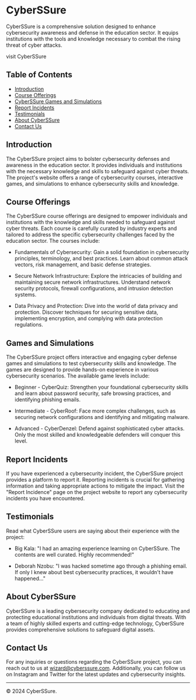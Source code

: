 # CyberSSure

CyberSSure is a comprehensive solution designed to enhance cybersecurity awareness and defense in the education sector. It equips institutions with the tools and knowledge necessary to combat the rising threat of cyber attacks.

visit CyberSSure

## Table of Contents

- [Introduction](#introduction)
- [Course Offerings](#course-offerings)
- [CyberSSure Games and Simulations](#games-and-simulations)
- [Report Incidents](#report-incidents)
- [Testimonials](#testimonials)
- [About CyberSSure](#about-cyberssure)
- [Contact Us](#contact-us)

## Introduction

The CyberSSure project aims to bolster cybersecurity defenses and awareness in the education sector. It provides individuals and institutions with the necessary knowledge and skills to safeguard against cyber threats. The project's website offers a range of cybersecurity courses, interactive games, and simulations to enhance cybersecurity skills and knowledge.

## Course Offerings

The CyberSSure course offerings are designed to empower individuals and institutions with the knowledge and skills needed to safeguard against cyber threats. Each course is carefully curated by industry experts and tailored to address the specific cybersecurity challenges faced by the education sector. The courses include:

- Fundamentals of Cybersecurity: Gain a solid foundation in cybersecurity principles, terminology, and best practices. Learn about common attack vectors, risk management, and basic defense strategies.

- Secure Network Infrastructure: Explore the intricacies of building and maintaining secure network infrastructures. Understand network security protocols, firewall configurations, and intrusion detection systems.

- Data Privacy and Protection: Dive into the world of data privacy and protection. Discover techniques for securing sensitive data, implementing encryption, and complying with data protection regulations.

## Games and Simulations

The CyberSSure project offers interactive and engaging cyber defense games and simulations to test cybersecurity skills and knowledge. The games are designed to provide hands-on experience in various cybersecurity scenarios. The available game levels include:

- Beginner - CyberQuiz: Strengthen your foundational cybersecurity skills and learn about password security, safe browsing practices, and identifying phishing emails.

- Intermediate - CyberRoof: Face more complex challenges, such as securing network configurations and identifying and mitigating malware.

- Advanced - CyberDenzel: Defend against sophisticated cyber attacks. Only the most skilled and knowledgeable defenders will conquer this level.

## Report Incidents

If you have experienced a cybersecurity incident, the CyberSSure project provides a platform to report it. Reporting incidents is crucial for gathering information and taking appropriate actions to mitigate the impact. Visit the "Report Incidence" page on the project website to report any cybersecurity incidents you have encountered.

## Testimonials

Read what CyberSSure users are saying about their experience with the project:

- Big Kala: "I had an amazing experience learning on CyberSSure. The contents are well curated. Highly recommended!"

- Deborah Nzobu: "I was hacked sometime ago through a phishing email. If only I knew about best cybersecurity practices, it wouldn't have happened..."

## About CyberSSure

CyberSSure is a leading cybersecurity company dedicated to educating and protecting educational institutions and individuals from digital threats. With a team of highly skilled experts and cutting-edge technology, CyberSSure provides comprehensive solutions to safeguard digital assets.

## Contact Us

For any inquiries or questions regarding the CyberSSure project, you can reach out to us at wizard@cyberssure.com. Additionally, you can follow us on Instagram and Twitter for the latest updates and cybersecurity insights.

---

&copy; 2024 CyberSSure.